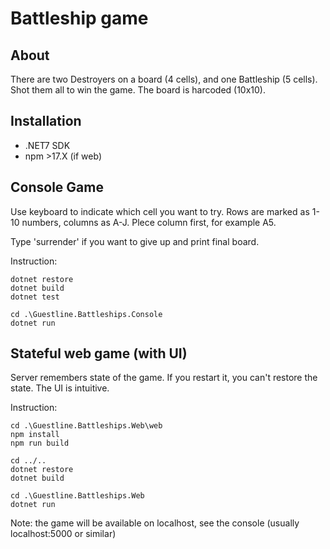 # Battleship game

## About
There are two Destroyers on a board (4 cells), and one Battleship (5 cells). Shot them all to win the game. The board is harcoded (10x10). 

## Installation
- .NET7 SDK
- npm >17.X (if web)

## Console Game
Use keyboard to indicate which cell you want to try. Rows are marked as 1-10 numbers, columns as A-J. Plece column first, for example A5.

Type 'surrender' if you want to give up and print final board.

Instruction:
```
dotnet restore
dotnet build
dotnet test

cd .\Guestline.Battleships.Console
dotnet run
```

## Stateful web game (with UI)
Server remembers state of the game. If you restart it, you can't restore the state. The UI is intuitive.

Instruction:
```
cd .\Guestline.Battleships.Web\web
npm install
npm run build

cd ../..
dotnet restore
dotnet build

cd .\Guestline.Battleships.Web
dotnet run
```
Note: the game will be available on localhost, see the console (usually localhost:5000 or similar)